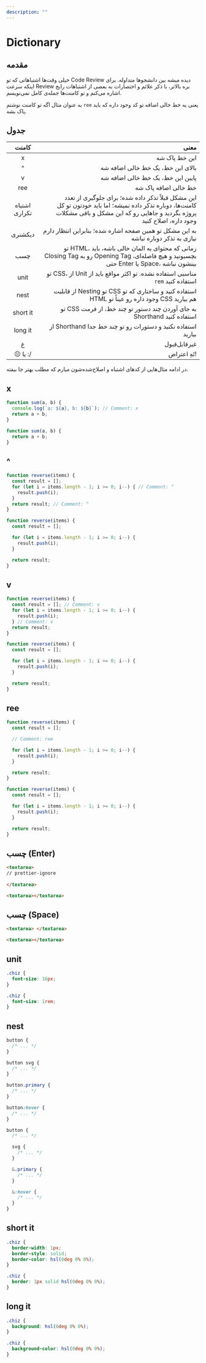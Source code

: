 ```yaml
---
description: ""
---
```


# Dictionary

## مقدمه

خیلی وقت‌ها اشتباهاتی که تو Code Review دیده میشه بین دانشجوها متداوله.
برای اینکه سرعت Review بره بالاتر،
با ذکر علائم و اختصارات به بعضی از اشتباهات رایج اشاره می‌کنم
و تو کامنت‌ها جمله‌ی کامل نمی‌نویسم.

به عنوان مثال اگه تو کامنت نوشتم `ree` یعنی یه خط خالی اضافه تو کد وجود داره که باید پاک بشه.

## جدول

|     کامنت     |                                                                                                                                                                                معنی |
| :-----------: | ----------------------------------------------------------------------------------------------------------------------------------------------------------------------------------: |
|       x       |                                                                                                                                                                       این خط پاک شه |
|       ^       |                                                                                                                                                   بالای این خط، یک خط خالی اضافه شه |
|       v       |                                                                                                                                                   پایین این خط، یک خط خالی اضافه شه |
|      ree      |                                                                                                                                                                خط خالی اضافه پاک شه |
| اشتباه تکراری | این مشکل قبلاً تذکر داده شده؛ برای جلوگیری از تعدد کامنت‌ها، دوباره تذکر داده نمیشه؛ اما باید خودتون تو کل پروژه بگردید و جاهایی رو که این مشکل و باقی مشکلات وجود داره، اصلاح کنید |
|    دیکشنری    |                                                                                                 به این مشکل تو همین صفحه اشاره شده؛ بنابراین انتظار دارم نیازی به تذکر دوباره نباشه |
|      چسب      |                                           تو HTML، زمانی که محتوای یه المان خالی باشه، باید Closing Tag رو به Opening Tag بچسبونید و هیچ فاصله‌ای، حتی Enter یا Space، بینشون نباشه |
|     unit      |                                                                                                       تو CSS، از Unit مناسبی استفاده نشده. تو اکثر مواقع باید از `rem` استفاده کنید |
|     nest      |                                                                                      از قابلیت Nesting تو CSS استفاده کنید و ساختاری که تو HTML وجود داره رو عیناً تو CSS هم بیارید |
|   short it    |                                                                                                             تو CSS به جای آوردن چند دستور تو چند خط، از فرمت Shorthand استفاده کنید |
|    long it    |                                                                                                                        از Shorthand استفاده نکنید و دستورات رو تو چند خط جدا بیارید |
|       غ       |                                                                                                                                                                        غیرقابل‌قبول |
|   😐 یا :/    |                                                                                                                                                                        تَهِ اعتراض! |

در ادامه مثال‌هایی از کدهای اشتباه و اصلاح‌شده‌شون میارم که مطلب بهتر جا بیفته.

## x

```javascript title="💩 Messy Code"
function sum(a, b) {
  console.log(`a: ${a}, b: ${b}`); // Comment: x
  return a + b;
}
```

```javascript title="🧼 Clean Code"
function sum(a, b) {
  return a + b;
}
```

## ^

<!-- prettier-ignore-start -->

```javascript title="💩 Messy Code"
function reverse(items) {
  const result = []; 
  for (let i = items.length - 1; i >= 0; i--) { // Comment: ^
    result.push(i);
  } 
  return result; // Comment: ^
}
```

<!-- prettier-ignore-end -->

```javascript title="🧼 Clean Code"
function reverse(items) {
  const result = [];

  for (let i = items.length - 1; i >= 0; i--) {
    result.push(i);
  }

  return result;
}
```

## v

```javascript title="💩 Messy Code"
function reverse(items) {
  const result = []; // Comment: v
  for (let i = items.length - 1; i >= 0; i--) {
    result.push(i);
  } // Comment: v
  return result;
}
```

```javascript title="🧼 Clean Code"
function reverse(items) {
  const result = [];

  for (let i = items.length - 1; i >= 0; i--) {
    result.push(i);
  }

  return result;
}
```

## ree

```javascript title="💩 Messy Code"
function reverse(items) {
  const result = [];

  // Comment: ree

  for (let i = items.length - 1; i >= 0; i--) {
    result.push(i);
  }

  return result;
}
```

```javascript title="🧼 Clean Code"
function reverse(items) {
  const result = [];

  for (let i = items.length - 1; i >= 0; i--) {
    result.push(i);
  }

  return result;
}
```

## چسب (Enter)

```html title="💩 Messy Code"
<textarea>
// prettier-ignore
  
</textarea>
```

```html title="🧼 Clean Code"
<textarea></textarea>
```

## چسب (Space)

```html title="💩 Messy Code"
<textarea> </textarea>
```

```html title="🧼 Clean Code"
<textarea></textarea>
```

## unit

```css title="💩 Messy Code"
.chiz {
  font-size: 16px;
}
```

```css title="🧼 Clean Code"
.chiz {
  font-size: 1rem;
}
```

## nest

```css title="💩 Messy Code"
button {
  /* ... */
}

button svg {
  /* ... */
}

button.primary {
  /* ... */
}

button:hover {
  /* ... */
}
```

```css title="🧼 Clean Code"
button {
  /* ... */

  svg {
    /* ... */
  }

  &.primary {
    /* ... */
  }

  &:hover {
    /* ... */
  }
}
```

## short it

```css title="💩 Messy Code"
.chiz {
  border-width: 1px;
  border-style: solid;
  border-color: hsl(0deg 0% 0%);
}
```

```css title="🧼 Clean Code"
.chiz {
  border: 1px solid hsl(0deg 0% 0%);
}
```

## long it

```css title="💩 Messy Code"
.chiz {
  background: hsl(0deg 0% 0%);
}
```

```css title="🧼 Clean Code"
.chiz {
  background-color: hsl(0deg 0% 0%);
}
```
